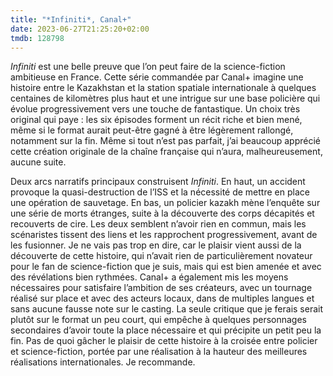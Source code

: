 ```yaml
---
title: "*Infiniti*, Canal+"
date: 2023-06-27T21:25:20+02:00
tmdb: 128798 
---
```


*Infiniti* est une belle preuve que l’on peut faire de la science-fiction ambitieuse en France. Cette série commandée par Canal+ imagine une histoire entre le Kazakhstan et la station spatiale internationale à quelques centaines de kilomètres plus haut et une intrigue sur une base policière qui évolue progressivement vers une touche de fantastique. Un choix très original qui paye : les six épisodes forment un récit riche et bien mené, même si le format aurait peut-être gagné à être légèrement rallongé, notamment sur la fin. Même si tout n’est pas parfait, j’ai beaucoup apprécié cette création originale de la chaîne française qui n’aura, malheureusement, aucune suite.

Deux arcs narratifs principaux construisent *Infiniti*. En haut, un accident provoque la quasi-destruction de l’ISS et la nécessité de mettre en place une opération de sauvetage. En bas, un policier kazakh mène l’enquête sur une série de morts étranges, suite à la découverte des corps décapités et recouverts de cire. Les deux semblent n’avoir rien en commun, mais les scénaristes tissent des liens et les rapprochent progressivement, avant de les fusionner. Je ne vais pas trop en dire, car le plaisir vient aussi de la découverte de cette histoire, qui n’avait rien de particulièrement novateur pour le fan de science-fiction que je suis, mais qui est bien amenée et avec des révélations bien rythmées. Canal+ a également mis les moyens nécessaires pour satisfaire l’ambition de ses créateurs, avec un tournage réalisé sur place et avec des acteurs locaux, dans de multiples langues et sans aucune fausse note sur le casting. La seule critique que je ferais serait plutôt sur le format un peu court, qui empêche à quelques personnages secondaires d’avoir toute la place nécessaire et qui précipite un petit peu la fin. Pas de quoi gâcher le plaisir de cette histoire à la croisée entre policier et science-fiction, portée par une réalisation à la hauteur des meilleures réalisations internationales. Je recommande. 



